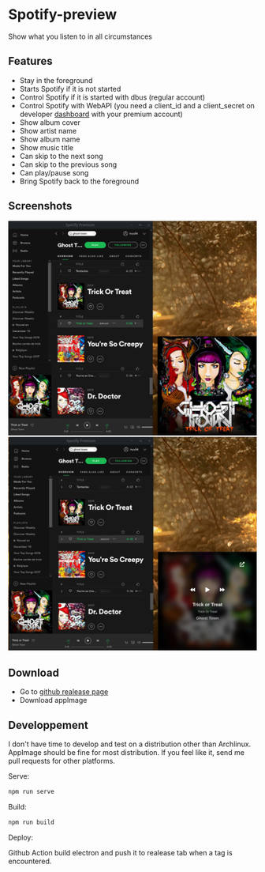 # Spotify-preview

Show what you listen to in all circumstances

## Features
- Stay in the foreground 
- Starts Spotify if it is not started
- Control Spotify if it is started with dbus (regular account)
- Control Spotify with WebAPI (you need a client_id and a client_secret on developer [dashboard](https://developer.spotify.com/dashboard/applications) with your premium account)
- Show album cover
- Show artist name
- Show album name
- Show music title
- Can skip to the next song
- Can skip to the previous song
- Can play/pause song
- Bring Spotify back to the foreground

## Screenshots
![cover](./Readme/cover.png)
![overlay](./Readme/overlay.png)

## Download
- Go to [github realease page]([https://link](https://github.com/clabroche/spotify-preview/releases))
- Download appImage

## Developpement

I don't have time to develop and test on a distribution other than Archlinux. AppImage should be fine for most distribution. 
If you feel like it, send me pull requests for other platforms.

Serve:
``` bash
npm run serve
```

Build:
``` bash
npm run build
```

Deploy:

Github Action build electron and push it to realease tab  when a tag is encountered.

